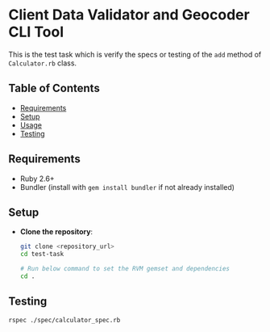 # Client Data Validator and Geocoder CLI Tool

This is the test task which is verify the specs or testing of the `add` method of `Calculator.rb` class.

## Table of Contents

- [Requirements](#requirements)
- [Setup](#setup)
- [Usage](#usage)
- [Testing](#testing)

## Requirements

- Ruby 2.6+
- Bundler (install with `gem install bundler` if not already installed)

## Setup

- **Clone the repository**:
   ```bash
   git clone <repository_url>
   cd test-task

   # Run below command to set the RVM gemset and dependencies 
   cd .

## Testing
   ```bash
   rspec ./spec/calculator_spec.rb